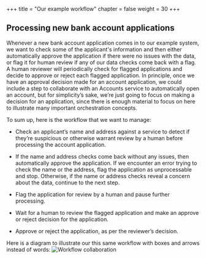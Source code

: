 +++
title = "Our example workflow"
chapter = false
weight = 30
+++

## Processing new bank account applications

Whenever a new bank account application comes in to our example system, we want to check some of the applicant's information and then either automatically approve the application if there were no issues with the data, or flag it for human review if any of our data checks come back with a flag. A human reviewer will periodically check for flagged applications and decide to approve or reject each flagged application. In principle, once we have an approval decision made for an account application, we could include a step to collaborate with an Accounts service to automatically open an account, but for simplicity’s sake, we’re just going to focus on making a decision for an application, since there is enough material to focus on here to illustrate many important orchestration concepts.

To sum up, here is the workflow that we want to manage:

- Check an applicant’s name and address against a service to detect if they’re suspicious or otherwise warrant review by a human before processing the account application.

- If the name and address checks come back without any issues, then automatically approve the application. If we encounter an error trying to check the name or the address, flag the application as unprocessable and stop. Otherwise, if the name or address checks reveal a concern about the data, continue to the next step.

- Flag the application for review by a human and pause further processing.

- Wait for a human to review the flagged application and make an approve or reject decision for the application.

- Approve or reject the application, as per the reviewer’s decision.

Here is a diagram to illustrate our this same workflow with boxes and arrows instead of words:
![Workflow collaboration](/images/full-desired-workflow.png)